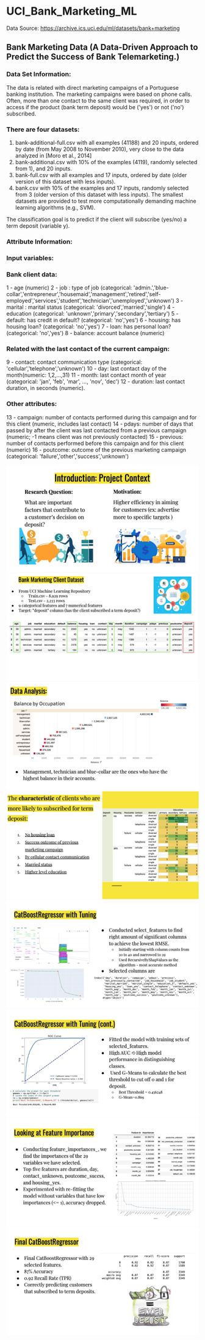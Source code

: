 # UCI_Bank_Marketing_ML

Data Source: https://archive.ics.uci.edu/ml/datasets/bank+marketing

## Bank Marketing Data (A Data-Driven Approach to Predict the Success of Bank Telemarketing.)
### Data Set Information:

The data is related with direct marketing campaigns of a Portuguese banking institution. The marketing campaigns were based on phone calls. Often, more than one contact to the same client was required, in order to access if the product (bank term deposit) would be ('yes') or not ('no') subscribed.

### There are four datasets:
1) bank-additional-full.csv with all examples (41188) and 20 inputs, ordered by date (from May 2008 to November 2010), very close to the data analyzed in [Moro et al., 2014]
2) bank-additional.csv with 10% of the examples (4119), randomly selected from 1), and 20 inputs.
3) bank-full.csv with all examples and 17 inputs, ordered by date (older version of this dataset with less inputs).
4) bank.csv with 10% of the examples and 17 inputs, randomly selected from 3 (older version of this dataset with less inputs). The smallest datasets are provided to test more computationally demanding machine learning algorithms (e.g., SVM).

The classification goal is to predict if the client will subscribe (yes/no) a term deposit (variable y).

### Attribute Information:

### Input variables:

### Bank client data:
1 - age (numeric)
2 - job : type of job (categorical: 'admin.','blue-collar','entrepreneur','housemaid','management','retired','self-employed','services','student','technician','unemployed','unknown')
3 - marital : marital status (categorical: 'divorced','married','single')
4 - education (categorical: 'unknown','primary','secondary','tertiary')
5 - default: has credit in default? (categorical: 'no','yes')
6 - housing: has housing loan? (categorical: 'no','yes')
7 - loan: has personal loan? (categorical: 'no','yes')
8 - balance: account balance (numeric)

### Related with the last contact of the current campaign:
9 - contact: contact communication type (categorical: 'cellular','telephone','unknown')
10 - day: last contact day of the month(numeric: 1,2,...,31)
11 - month: last contact month of year (categorical: 'jan', 'feb', 'mar', ..., 'nov', 'dec')
12 - duration: last contact duration, in seconds (numeric).

### Other attributes:
13 - campaign: number of contacts performed during this campaign and for this client (numeric, includes last contact)
14 - pdays: number of days that passed by after the client was last contacted from a previous campaign (numeric; -1 means client was not previously contacted)
15 - previous: number of contacts performed before this campaign and for this client (numeric)
16 - poutcome: outcome of the previous marketing campaign (categorical: 'failure','other','success','unknown')

<img src="https://github.com/YingluDeng/UCI_Bank_Marketing_ML/blob/main/Slide_pic/Screen%20Shot%202022-01-18%20at%209.37.55%20PM.png" />
<img src="https://github.com/YingluDeng/UCI_Bank_Marketing_ML/blob/main/Slide_pic/Screen%20Shot%202022-01-18%20at%209.38.02%20PM.png" />
<img src="https://github.com/YingluDeng/UCI_Bank_Marketing_ML/blob/main/Slide_pic/Screen%20Shot%202022-01-18%20at%209.38.11%20PM.png" />
<img src="https://github.com/YingluDeng/UCI_Bank_Marketing_ML/blob/main/Slide_pic/Screen%20Shot%202022-01-18%20at%209.38.21%20PM.png" />
<img src="https://github.com/YingluDeng/UCI_Bank_Marketing_ML/blob/main/Slide_pic/Screen%20Shot%202022-01-18%20at%209.39.19%20PM.png" />
<img src="https://github.com/YingluDeng/UCI_Bank_Marketing_ML/blob/main/Slide_pic/Screen%20Shot%202022-01-18%20at%209.39.26%20PM.png" />
<img src="https://github.com/YingluDeng/UCI_Bank_Marketing_ML/blob/main/Slide_pic/Screen%20Shot%202022-01-18%20at%209.39.35%20PM.png" />
<img src="https://github.com/YingluDeng/UCI_Bank_Marketing_ML/blob/main/Slide_pic/Screen%20Shot%202022-01-18%20at%209.39.42%20PM.png" />
